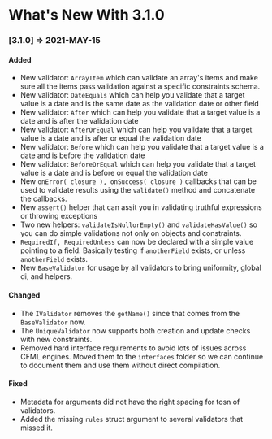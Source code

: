 # What's New With 3.1.0

### \[3.1.0\] =&gt; 2021-MAY-15

#### Added

* New validator: `ArrayItem` which can validate an array's items and make sure all the items pass validation against a specific constraints schema.
* New validator: `DateEquals` which can help you validate that a target value is a date and is the same date as the validation date or other field
* New validator: `After` which can help you validate that a target value is a date and is after the validation date
* New validator: `AfterOrEqual` which can help you validate that a target value is a date and is after or equal the validation date
* New validator: `Before` which can help you validate that a target value is a date and is before the validation date
* New validator: `BeforeOrEqual` which can help you validate that a target value is a date and is before or equal the validation date
* New `onError( closure ), onSuccess( closure )` callbacks that can be used to validate results using the `validate()` method and concatenate the callbacks.
* New `assert()` helper that can assit you in validating truthful expressions or throwing exceptions
* Two new helpers: `validateIsNullorEmpty()` and `validateHasValue()` so you can do simple validations not only on objects and constraints.
* `RequiredIf, RequiredUnless` can now be declared with a simple value pointing to a field. Basically testing if `anotherField` exists, or unless `anotherField` exists.
* New `BaseValidator` for usage by all validators to bring uniformity, global di, and helpers.

#### Changed

* The `IValidator` removes the `getName()` since that comes from the `BaseValidator` now.
* The `UniqueValidator` now supports both creation and update checks with new constraints.
* Removed hard interface requirements to avoid lots of issues across CFML engines. Moved them to the `interfaces` folder so we can continue to document them and use them without direct compilation.

#### Fixed

* Metadata for arguments did not have the right spacing for tosn of validators.
* Added the missing `rules` struct argument to several validators that missed it.

